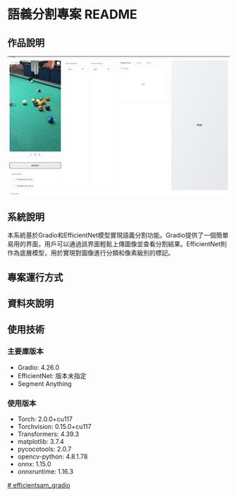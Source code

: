 # 語義分割專案 README

## 作品說明
![image](https://github.com/nigunosong88/efficientsam_gradio/blob/main/images/%E6%B8%AC%E8%A9%A6/%E5%88%9D%E5%A7%8B%E7%95%AB%E9%9D%A2.jpg)

## 系統說明

本系統基於Gradio和EfficientNet模型實現語義分割功能。Gradio提供了一個簡單易用的界面，用戶可以通過該界面輕鬆上傳圖像並查看分割結果。EfficientNet則作為底層模型，用於實現對圖像進行分類和像素級別的標記。

## 專案運行方式


## 資料夾說明


## 使用技術
### 主要庫版本

- Gradio: 4.26.0
- EfficientNet: 版本未指定
- Segment Anything

### 使用版本

- Torch: 2.0.0+cu117
- Torchvision: 0.15.0+cu117
- Transformers: 4.39.3
- matplotlib: 3.7.4 
- pycocotools: 2.0.7 
- opencv-python: 4.8.1.78
- onnx: 1.15.0 
- onnxruntime: 1.16.3 

[# efficientsam_gradio
](https://github.com/doggy8088/Learn-Git-in-30-days/tree/master)
